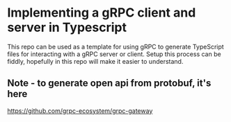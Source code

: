 # Implementing a gRPC client and server in Typescript

This repo can be used as a template for using gRPC to generate TypeScript files for interacting with a gRPC server or client. Setup this process can be fiddly, hopefully in this repo will make it easier to understand.

## Note - to generate open api from protobuf, it's here

https://github.com/grpc-ecosystem/grpc-gateway
